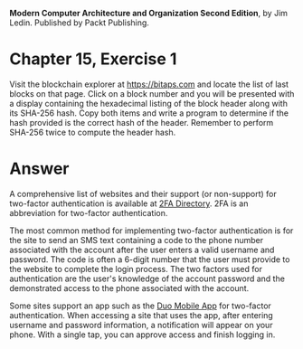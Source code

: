 __Modern Computer Architecture and Organization Second Edition__, by Jim Ledin. Published by Packt Publishing.
# Chapter 15, Exercise 1

Visit the blockchain explorer at https://bitaps.com and locate the list of last blocks on that page. Click on a block number and you will be presented with a display containing the hexadecimal listing of the block header along with its SHA-256 hash. Copy both items and write a program to determine if the hash provided is the correct hash of the header. Remember to perform SHA-256 twice to compute the header hash.

# Answer
A comprehensive list of websites and their support (or non-support) for two-factor authentication is available at [2FA Directory](https://2fa.directory/). 2FA is an abbreviation for two-factor authentication.

The most common method for implementing two-factor authentication is for the site to send an SMS text containing a code to the phone number associated with the account after the user enters a valid username and password. The code is often a 6-digit number that the user must provide to the website to complete the login process. The two factors used for authentication are the user's knowledge of the account password and the demonstrated access to the phone associated with the account.

Some sites support an app such as the [Duo Mobile App](https://duo.com/product/multi-factor-authentication-mfa/duo-mobile-app) for two-factor authentication. When accessing a site that uses the app, after entering username and password information, a notification will appear on your phone. With a single tap, you can approve access and finish logging in.
